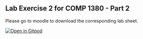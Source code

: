 ## Lab Exercise 2 for COMP 1380 - Part 2

Please go to moodle to download the corresponding lab sheet.

[![Open in Gitpod](https://gitpod.io/button/open-in-gitpod.svg)](https://gitpod.io/#https://github.com/apogiatzis/comp1830-lab2-2)